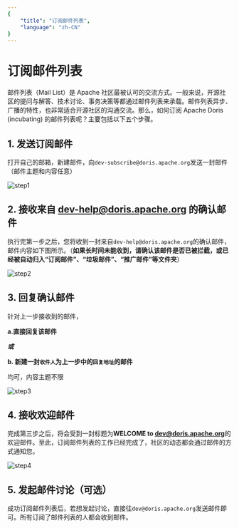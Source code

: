 ```yaml
---
{
    "title": "订阅邮件列表",
    "language": "zh-CN"
}
---
```


<!-- 
Licensed to the Apache Software Foundation (ASF) under one
or more contributor license agreements.  See the NOTICE file
distributed with this work for additional information
regarding copyright ownership.  The ASF licenses this file
to you under the Apache License, Version 2.0 (the
"License"); you may not use this file except in compliance
with the License.  You may obtain a copy of the License at

  http://www.apache.org/licenses/LICENSE-2.0

Unless required by applicable law or agreed to in writing,
software distributed under the License is distributed on an
"AS IS" BASIS, WITHOUT WARRANTIES OR CONDITIONS OF ANY
KIND, either express or implied.  See the License for the
specific language governing permissions and limitations
under the License.
-->

# 订阅邮件列表

邮件列表（Mail List）是 Apache 社区最被认可的交流方式。一般来说，开源社区的提问与解答、技术讨论、事务决策等都通过邮件列表来承载。邮件列表异步、广播的特性，也非常适合开源社区的沟通交流。那么，如何订阅 Apache Doris (incubating) 的邮件列表呢？主要包括以下五个步骤。

## 1. 发送订阅邮件

打开自己的邮箱，新建邮件，向`dev-subscribe@doris.apache.org`发送一封邮件（邮件主题和内容任意）

![step1](/images/subscribe-mail-list-step1.png)

## 2. 接收来自 dev-help@doris.apache.org 的确认邮件

执行完第一步之后，您将收到一封来自`dev-help@doris.apache.org`的确认邮件，邮件内容如下图所示。（**如果长时间未能收到，请确认该邮件是否已被拦截，或已经被自动归入“订阅邮件”、“垃圾邮件”、“推广邮件”等文件夹**）

![step2](/images/subscribe-mail-list-step2.png)

## 3. 回复确认邮件

​针对上一步接收到的邮件，

​**a.直接回复该邮件**

​***或***

**b. 新建一封`收件人`为上一步中的`回复地址`的邮件**

​均可，内容主题不限

![step3](/images/subscribe-mail-list-step3.png)

## 4. 接收欢迎邮件

​完成第三步之后，将会受到一封标题为**WELCOME to dev@doris.apache.org**的欢迎邮件。至此，订阅邮件列表的工作已经完成了，社区的动态都会通过邮件的方式通知您。

![step4](/images/subscribe-mail-list-step4.png)

## 5. 发起邮件讨论（可选）

​成功订阅邮件列表后，若想发起讨论，直接往`dev@doris.apache.org`发送邮件即可。所有订阅了邮件列表的人都会收到邮件。
​
​
